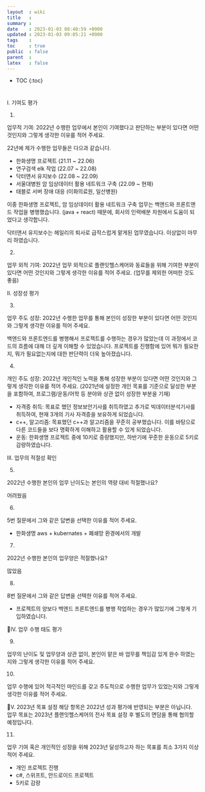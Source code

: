 ```yaml
---
layout  : wiki
title   : 
summary : 
date    : 2023-01-03 08:40:59 +0900
updated : 2023-01-03 09:05:21 +0900
tags    : 
toc     : true
public  : false
parent  : 
latex   : false
---
```

* TOC
{:toc}

# 

I. 기여도 평가

1.
업무적 기여: 2022년 수행한 업무에서 본인이 기여했다고 판단하는 부분이 있다면 어떤 것인지와 그렇게 생각한 이유를 적어 주세요.

22년에 제가 수행한 업무들은 다으과 같습니다.

- 한화생명 프로젝트 (21.11 ~ 22.06)
- 연구검색 elk 작업 (22.07 ~ 22.08)
- 닥터앤서 유지보수 (22.08 ~ 22.09)
- 서울대병원 암 임상데이터 활용 네트워크 구축 (22.09 ~ 현재)
- 태블로 서버 장애 대응 (이화의료원, 일산병원)

이중 한화생명 프로젝트, 암 임상데이터 활용 네트워크 구축 업무는 백앤드와 프론트앤드 작업을 병행했습니다. (java + react)
때문에, 회사의 인력배분 차원에서 도움이 되었다고 생각합니다.

닥터앤서 유지보수는 헤일리의 퇴사로 급작스럽게 맡게된 업무였습니다. 이상없이 마무리 하였습니다.


2.
업무 외적 기여: 2022년 업무 외적으로 플랜잇헬스케어와 동료들을 위해 기여한 부분이 있다면 어떤 것인지와 그렇게 생각한 이유를 적어 주세요. (업무를 제외한 어떠한 것도 좋음)


II. 성장성 평가

3.
업무 주도 성장: 2022년 수행한 업무를 통해 본인이 성장한 부분이 있다면 어떤 것인지와 그렇게 생각한 이유를 적어 주세요.

백엔드와 프론트엔드를 병행해서 프로젝트를 수행하는 경우가 많았는데 이 과정에서 코드의 흐름에 대해 더 깊게 이해할 수 있었습니다.
프로젝트를 진행함에 있어 뭐가 필요한지, 뭐가 필요없는지에 대한 판단력이 더욱 높아졌습니다.

4.
개인 주도 성장: 2022년 개인적인 노력을 통해 성장한 부분이 있다면 어떤 것인지와 그렇게 생각한 이유를 적어 주세요. (2021년에 설정한 개인 목표를 기준으로 달성한 부분을 포함하여, 프로그램/운동/어학 등 분야와 상관 없이 성장한 부분을 기재)

- 자격증 취득: 목표로 했던 정보보안기사를 취득하였고 추가로 빅데이터분석기사를 취득하여, 현재 3개의 기사 자격증을 보유하게 되었습니다.
- c++, 알고리즘: 목표했던 c++과 알고리즘을 꾸준히 공부했습니다. 이를 바탕으로 다른 코드들을 보다 명확하게 이해하고 활용할 수 있게 되었습니다. 
- 운동: 한화생명 프로젝트 중에 10키로 증량했지만, 하반기에 꾸준한 운동으로 5키로 감량하였습니다.


III. 업무의 적절성 확인

5.
2022년 수행한 본인의 업무 난이도는 본인의 역량 대비 적절했나요?

어려웠음

6.
5번 질문에서 그와 같은 답변을 선택한 이유를 적어 주세요.
- 한화생명 aws + kubernates + 폐쇄망 환경에서의 개발


7.
2022년 수행한 본인의 업무양은 적절했나요?

많았음

8.
8번 질문에서 그와 같은 답변을 선택한 이유를 적어 주세요.

- 프로젝트의 양보다 백엔드 프론트엔드를 병행 작업하는 경우가 많있기에 그렇게 기입하였습니다.



IV. 업무 수행 태도 평가

9.
업무의 난이도 및 업무양과 상관 없이, 본인이 맡은 바 업무를 책임감 있게 완수 하였는지와 그렇게 생각한 이유를 적어 주세요.


10.
업무 수행에 있어 적극적인 마인드를 갖고 주도적으로 수행한 업무가 있었는지와 그렇게 생각한 이유를 적어 주세요.



V. 2023년 목표 설정
해당 항목은 2022년 성과 평가에 반영되는 부분은 아닙니다. 
업무 목표는 2023년 플랜잇헬스케어의 전사 목표 설정 후 별도의 면담을 통해 협의할 예정입니다.

11.
업무 기여 혹은 개인적인 성장을 위해 2023년 달성하고자 하는 목표를 최소 3가지 이상 적어 주세요.

- 개인 프로젝트 진행
- c#, 스위프트, 안드로이드 프로젝트
- 5키로 감량
